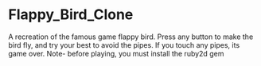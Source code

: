 # Flappy_Bird_Clone
A recreation of the famous game flappy bird.
Press any button to make the bird fly, and try your best to avoid the pipes. If you touch any pipes, its game over.
Note- before playing, you must install the ruby2d gem
